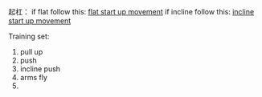 起杠：
if flat follow this:
[flat start up movement](https://www.bilibili.com/video/BV1aW411c79U/)
if incline follow this:
[incline start up movement](https://www.youtube.com/watch?v=HWda4W1aUPA)

Training set:
1. pull up
2. push
3. incline push
4. arms fly
5. 

